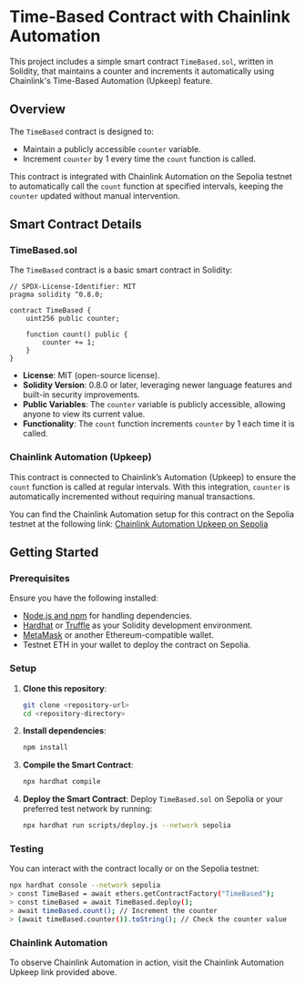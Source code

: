 
# Time-Based Contract with Chainlink Automation

This project includes a simple smart contract `TimeBased.sol`, written in Solidity, that maintains a counter and increments it automatically using Chainlink's Time-Based Automation (Upkeep) feature.

## Overview

The `TimeBased` contract is designed to:
- Maintain a publicly accessible `counter` variable.
- Increment `counter` by 1 every time the `count` function is called.
  
This contract is integrated with Chainlink Automation on the Sepolia testnet to automatically call the `count` function at specified intervals, keeping the `counter` updated without manual intervention.

## Smart Contract Details

### TimeBased.sol

The `TimeBased` contract is a basic smart contract in Solidity:

```solidity
// SPDX-License-Identifier: MIT
pragma solidity ^0.8.0;

contract TimeBased {  
    uint256 public counter;  

    function count() public {  
        counter += 1;  
    }  
}
```

- **License**: MIT (open-source license).
- **Solidity Version**: 0.8.0 or later, leveraging newer language features and built-in security improvements.
- **Public Variables**: The `counter` variable is publicly accessible, allowing anyone to view its current value.
- **Functionality**: The `count` function increments `counter` by 1 each time it is called.

### Chainlink Automation (Upkeep)

This contract is connected to Chainlink’s Automation (Upkeep) to ensure the `count` function is called at regular intervals. With this integration, `counter` is automatically incremented without requiring manual transactions.

You can find the Chainlink Automation setup for this contract on the Sepolia testnet at the following link:
[Chainlink Automation Upkeep on Sepolia](https://automation.chain.link/sepolia/7422444313292657795426043666251116801700178362719134666200861964733095782156)

## Getting Started

### Prerequisites

Ensure you have the following installed:
- [Node.js and npm](https://nodejs.org/) for handling dependencies.
- [Hardhat](https://hardhat.org/) or [Truffle](https://trufflesuite.com/) as your Solidity development environment.
- [MetaMask](https://metamask.io/) or another Ethereum-compatible wallet.
- Testnet ETH in your wallet to deploy the contract on Sepolia.

### Setup

1. **Clone this repository**:
   ```bash
   git clone <repository-url>
   cd <repository-directory>
   ```

2. **Install dependencies**:
   ```bash
   npm install
   ```

3. **Compile the Smart Contract**:
   ```bash
   npx hardhat compile
   ```

4. **Deploy the Smart Contract**:
   Deploy `TimeBased.sol` on Sepolia or your preferred test network by running:
   ```bash
   npx hardhat run scripts/deploy.js --network sepolia
   ```

### Testing

You can interact with the contract locally or on the Sepolia testnet:
```bash
npx hardhat console --network sepolia
> const TimeBased = await ethers.getContractFactory("TimeBased");
> const timeBased = await TimeBased.deploy();
> await timeBased.count(); // Increment the counter
> (await timeBased.counter()).toString(); // Check the counter value
```

### Chainlink Automation

To observe Chainlink Automation in action, visit the Chainlink Automation Upkeep link provided above.